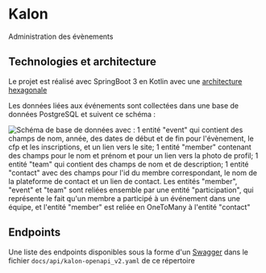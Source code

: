 # Kalon

Administration des évènements

## Technologies et architecture 

Le projet est réalisé avec SpringBoot 3 en Kotlin avec une [architecture
hexagonale](https://fr.wikipedia.org/wiki/Architecture_hexagonale)

Les données liées aux événements sont collectées dans une base de données
PostgreSQL et suivent ce schéma : 

![Schéma de base de données avec : 1 entité "event" qui contient des champs de
nom, année, des dates de début et de fin pour l'évènement, le cfp et les
inscriptions, et un lien vers le site; 1 entité "member" contenant des champs
pour le nom et prénom et pour un lien vers la photo de profil; 1 entité "team" qui contient des champs de nom et de description; 1 entité
"contact" avec des champs pour l'id du membre correspondant, le nom de la
plateforme de contact et un lien de contact. Les entités "member", "event" et "team" sont reliées ensemble par une entité "participation", qui représente le fait qu'un membre a participé à un événement dans une équipe, et l'entité "member" est reliée en
OneToMany à l'entité "contact"](./docs/database/kalon_db_v4.png "Schéma de la base de données") 

## Endpoints 

Une liste des endpoints disponibles sous la forme d'un
[Swagger](https://swagger.io/) dans le fichier `docs/api/kalon-openapi_v2.yaml` de ce répertoire


